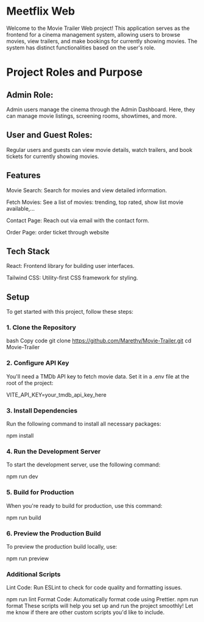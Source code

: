 # Meetflix Web
Welcome to the Movie Trailer Web project! This application serves as the frontend for a cinema management system, allowing users to browse movies, view trailers, and make bookings for currently showing movies. The system has distinct functionalities based on the user's role.

# Project Roles and Purpose

## Admin Role:
Admin users manage the cinema through the Admin Dashboard. Here, they can manage movie listings, screening rooms, showtimes, and more.

## User and Guest Roles:
Regular users and guests can view movie details, watch trailers, and book tickets for currently showing movies.

## Features

Movie Search: Search for movies and view detailed information.

Fetch Movies: See a list of movies: trending, top rated, show list movie available,...

Contact Page: Reach out via email with the contact form.

Order Page: order ticket through website

## Tech Stack

 React: Frontend library for building user interfaces.
 
 Tailwind CSS: Utility-first CSS framework for styling.

## Setup
To get started with this project, follow these steps:

### 1. Clone the Repository
bash
Copy code
git clone https://github.com/Marethy/Movie-Trailer.git
cd Movie-Trailer
### 2. Configure API Key
You'll need a TMDb API key to fetch movie data. Set it in a .env file at the root of the project:

VITE_API_KEY=your_tmdb_api_key_here
### 3. Install Dependencies
Run the following command to install all necessary packages:


npm install
### 4. Run the Development Server
To start the development server, use the following command:

npm run dev
### 5. Build for Production
When you're ready to build for production, use this command:

npm run build
### 6. Preview the Production Build
To preview the production build locally, use:

npm run preview
### Additional Scripts
Lint Code: Run ESLint to check for code quality and formatting issues.

npm run lint
Format Code: Automatically format code using Prettier.
npm run format
These scripts will help you set up and run the project smoothly! Let me know if there are other custom scripts you'd like to include.
